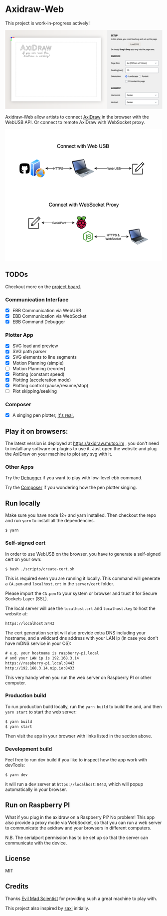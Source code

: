 # Axidraw-Web

This project is work-in-progress actively!

![screenshot](./docs/screenshot-setup.png)

Axidraw-Web allow artists to connect [AxiDraw](https://axidraw.com/) in the browser with the WebUSB API. Or connect to remote AxiDraw with WebSocket proxy.

![arch](./docs/axidaw-web-arch.png)

## TODOs

Checkout more on the [project board](https://github.com/mutoo/axidraw-web/projects/1). 

### Communication Interface

- [x] EBB Communication via WebUSB
- [x] EBB Communication via WebSocket
- [x] EBB Command Debugger

### Plotter App

- [x] SVG load and preview
- [x] SVG path parser
- [x] SVG elements to line segments
- [x] Motion Planning (simple)
- [ ] Motion Planning (reorder)
- [x] Plotting (constant speed)
- [x] Plotting (acceleration mode)
- [x] Plotting control (pause/resume/stop)
- [ ] Plot skipping/seeking

### Composer

- [x] A singing pen plotter, [it's real.](https://www.instagram.com/p/CP-K1m9J-j1/)

## Play it on browsers:

The latest version is deployed at https://axidraw.mutoo.im , you don't need to install any software or plugins to use it. Just open the website and plug the AxiDraw on your machine to plot any svg with it.

### Other Apps

Try the [Debugger](https://axidraw.mutoo.im/debugger.html) if you want to play with low-level ebb command.

Try the [Composer](https://axidraw.mutoo.im/composer.html) if you wondering how the pen plotter singing.

## Run locally

Make sure you have node 12+ and yarn installed. Then checkout the repo and run `yarn` to install all the dependencies.

```
$ yarn
```

### Self-signed cert

In order to use WebUSB on the browser, you have to generate a self-signed cert on your own:

```
$ bash ./scripts/create-cert.sh
```

This is required even you are running it locally. This command will generate a `CA.pem` and `localhost.crt` in the `server/cert` folder.

Please import the `CA.pem` to your system or browser and trust it for Secure Sockets Layer (SSL).

The local server will use the `localhost.crt` and `localhost.key` to host the website at:

```
https://localhost:8443
```

The cert generation script will also provide extra DNS including your hostname, and a wildcard dns address with your LAN ip (in case you don't have mDNS service in your OS):

```
# e.g. your hostname is raspberry-pi.local
# and your LAN ip is 192.168.3.14
https://raspberry-pi.local:8443
http://192.168.3.14.nip.io:8433
```

This very handy when you run the web server on Raspberry PI or other computer.

### Production build

To run production build locally, run the `yarn build` to build the and, and then `yarn start` to start the web server:

```
$ yarn build
$ yarn start
```

Then visit the app in your browser with links listed in the section above.

### Development build

Feel free to run dev build if you like to inspect how the app work with devTools:

```
$ yarn dev
```

it will run a dev server at `https://localhost:8443`, which will popup automatically in your browser.

## Run on Raspberry PI

What if you plug in the axidraw on a Raspberry PI? No problem! This app also provide a proxy mode via WebSocket, so that you can run a web server to communicate the axidraw and your browsers in different computers.

N.B. The serialport permission has to be set up so that the server can communicate with the device.

## License

MIT

## Credits

Thanks [Evil Mad Scientist](https://www.evilmadscientist.com/) for providing such a great machine to play with.

This project also inspired by [saxi](https://github.com/nornagon/saxi) initially.